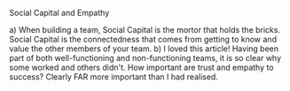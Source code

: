 Social Capital and Empathy

a) When building a team, Social Capital is the mortor that holds the bricks.  Social Capital is the connectedness that comes from getting to know and value the other members of your team.
b) I loved this article!  Having been part of both well-functioning and non-functioning teams, it is so clear why some worked and others didn't.  How important are trust and empathy to success?  Clearly FAR more important than I had realised. 